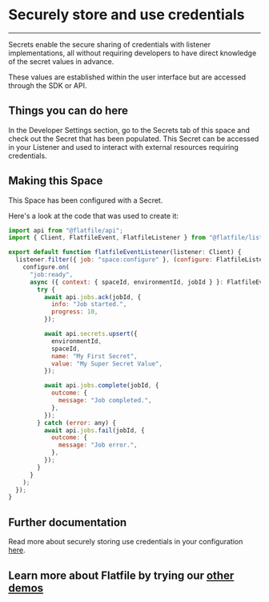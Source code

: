 # Securely store and use credentials

---

Secrets enable the secure sharing of credentials with listener implementations, all without requiring developers to have direct knowledge of the secret values in advance.

These values are established within the user interface but are accessed through the SDK or API.

## Things you can do here

In the Developer Settings section, go to the Secrets tab of this space and check out the Secret that has been populated. This Secret can be accessed in your Listener and used to interact with external resources requiring credentials.

## Making this Space

This Space has been configured with a Secret.

Here's a look at the code that was used to create it:

```jsx
import api from "@flatfile/api";
import { Client, FlatfileEvent, FlatfileListener } from "@flatfile/listener";

export default function flatfileEventListener(listener: Client) {
  listener.filter({ job: "space:configure" }, (configure: FlatfileListener) => {
    configure.on(
      "job:ready",
      async ({ context: { spaceId, environmentId, jobId } }: FlatfileEvent) => {
        try {
          await api.jobs.ack(jobId, {
            info: "Job started.",
            progress: 10,
          });

          await api.secrets.upsert({
            environmentId,
            spaceId,
            name: "My First Secret",
            value: "My Super Secret Value",
          });

          await api.jobs.complete(jobId, {
            outcome: {
              message: "Job completed.",
            },
          });
        } catch (error: any) {
          await api.jobs.fail(jobId, {
            outcome: {
              message: "Job error.",
            },
          });
        }
      }
    );
  });
}

```

## Further documentation

Read more about securely storing use credentials in your configuration [here](https://flatfile.com/docs/guides/secrets).

## Learn more about Flatfile by trying our [other demos](https://platform.flatfile.com/getting-started)

